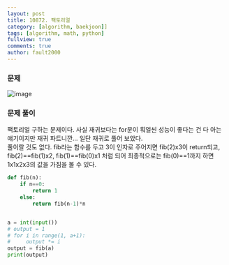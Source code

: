 ```yaml
---
layout: post
title: 10872. 팩토리얼
category: [algorithm, baekjoon]]
tags: [algorithm, math, python]
fullview: true
comments: true
author: fault2000
---
```

<h3>문제</h3>

![image](https://user-images.githubusercontent.com/73513005/148476484-c5b8714e-61b7-46b3-aa83-fcbe1bbee362.png)

<h3>문제 풀이</h3>

팩토리얼 구하는 문제이다. 사실 재귀보다는 for문이 훠얼씬 성능이 좋다는 건 다 아는 얘기이지만 재귀 파트니깐... 일단 재귀로 풀어 보았다.<br>
풀이랄 것도 없다. fib라는 함수를 두고 3이 인자로 주어지면 fib(2)x3이 return되고, fib(2)==fib(1)x2, fib(1)==fib(0)x1 처럼 되어 최종적으로는 fib(0)==1까지 하면 1x1x2x3의 값을 가짐을 볼 수 있다.

```python
def fib(n):
    if n==0:
        return 1
    else:
        return fib(n-1)*n


a = int(input())
# output = 1
# for i in range(1, a+1):
#     output *= i
output = fib(a)
print(output)

```